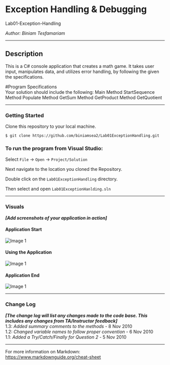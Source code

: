 # Exception Handling & Debugging

Lab01-Exception-Handling

*Author: Biniam Tesfamariam*

----

## Description
This is a C# console application that creates a math game. It takes user input, manipulates data, and utilizes error handling, by following the given the specifications.

#Program Specifications  
Your solution should include the following:
Main Method
StartSequence Method
Populate Method
GetSum Method
GetProduct Method
GetQuotient

---

### Getting Started
Clone this repository to your local machine.

```
$ git clone https://github.com/biniamsea2/Lab01ExceptionHandling.git
```

### To run the program from Visual Studio:
Select ```File``` -> ```Open``` -> ```Project/Solution```

Next navigate to the location you cloned the Repository.

Double click on the ```Lab01ExceptionHandling``` directory.

Then select and open ```Lab01ExceptionHanlding.sln```

---

### Visuals
***[Add screenshots of your application in action]***

#### Application Start
![Image 1](https://via.placeholder.com/750x500)
#### Using the Application
![Image 1](https://via.placeholder.com/750x500)
#### Application End
![Image 1](https://via.placeholder.com/750x500)

---

### Change Log
***[The change log will list any changes made to the code base. This includes any changes from TA/Instructor feedback]***  
1.3: *Added summary comments to the methods* - 8 Nov 2010  
1.2: *Changed variable names to follow proper convention* - 6 Nov 2010  
1.1: *Added a Try/Catch/Finally for Question 2* - 5 Nov 2010  


------------------------------
For more information on Markdown: https://www.markdownguide.org/cheat-sheet
